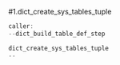 #1.dict_create_sys_tables_tuple

```cpp
caller:
--dict_build_table_def_step

dict_create_sys_tables_tuple
--
```